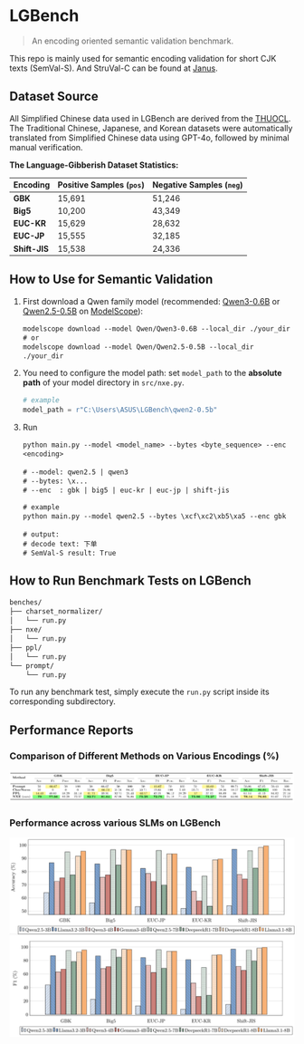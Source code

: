 # LGBench

> An encoding oriented semantic validation benchmark.

This repo is mainly used for semantic encoding validation for short CJK texts (SemVal-S). And StruVal-C can be found at [Janus](https://github.com/SWUFE-DB-Group/Janus).

## Dataset Source

All Simplified Chinese data used in LGBench are derived from the [THUOCL](https://github.com/thunlp/THUOCL). The Traditional Chinese, Japanese, and Korean datasets were automatically translated from Simplified Chinese data using GPT-4o, followed by minimal manual verification.

**The Language-Gibberish Dataset Statistics:**

| Encoding      | Positive Samples (`pos`) | Negative Samples (`neg`) |
|---------------|--------------------------|---------------------------|
| **GBK**       | 15,691                   | 51,246                    |
| **Big5**      | 10,200                   | 43,349                    |
| **EUC-KR**    | 15,629                   | 28,632                    |
| **EUC-JP**    | 15,555                   | 32,185                    |
| **Shift-JIS** | 15,538                   | 24,336                    |


## How to Use for Semantic Validation

1. First download a Qwen family model (recommended: [Qwen3-0.6B](https://modelscope.cn/models/Qwen/Qwen3-0.6B) or [Qwen2.5-0.5B](https://modelscope.cn/models/Qwen/Qwen2.5-0.5B) on [ModelScope](https://modelscope.cn/my/overview)):

   ```shell
   modelscope download --model Qwen/Qwen3-0.6B --local_dir ./your_dir
   # or
   modelscope download --model Qwen/Qwen2.5-0.5B --local_dir ./your_dir
   ```
2. You need to configure the model path: set `model_path` to the **absolute path** of your model directory in `src/nxe.py`. 

    ```python
   # example
   model_path = r"C:\Users\ASUS\LGBench\qwen2-0.5b"
    ```
3. Run
   ```shell
   python main.py --model <model_name> --bytes <byte_sequence> --enc <encoding>
   
   # --model: qwen2.5 | qwen3
   # --bytes: \x...
   # --enc  : gbk | big5 | euc-kr | euc-jp | shift-jis
   ```
   
   ```shell
   # example
   python main.py --model qwen2.5 --bytes \xcf\xc2\xb5\xa5 --enc gbk
   
   # output:   
   # decode text: 下单
   # SemVal-S result: True
   ```


## How to Run Benchmark Tests on LGBench

```
benches/
├── charset_normalizer/
│   └── run.py
├── nxe/
│   └── run.py
├── ppl/
│   └── run.py
└── prompt/
    └── run.py
```

To run any benchmark test, simply execute the `run.py` script inside its corresponding subdirectory.

## Performance Reports

### Comparison of Different Methods on Various Encodings (%)

![performance](assets/performance-1.png)

### Performance across various SLMs on LGBench
![performance-slm-acc](assets/performance-3.png)
![performance-slm-f1](assets/performance-2.png)